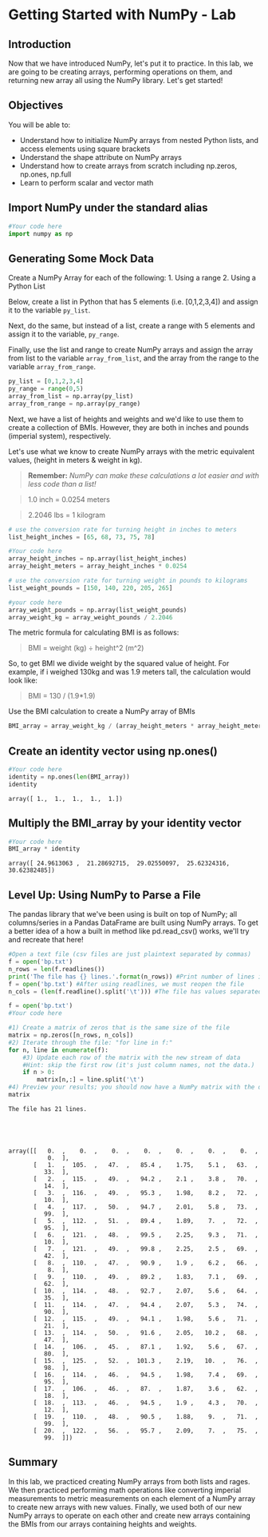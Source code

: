 
# Getting Started with NumPy - Lab

## Introduction

Now that we have introduced NumPy, let's put it to practice. In this lab, we are going to be creating arrays, performing operations on them, and returning new array all using the NumPy library. Let's get started!

## Objectives

You will be able to: 

* Understand how to initialize NumPy arrays from nested Python lists, and access elements using square brackets
* Understand the shape attribute on NumPy arrays
* Understand how to create arrays from scratch including np.zeros, np.ones, np.full
* Learn to perform scalar and vector math  

## Import NumPy under the standard alias


```python
#Your code here
import numpy as np
```

## Generating Some Mock Data

Create a NumPy Array for each of the following:
    1. Using a range
    2. Using a Python List
    
Below, create a list in Python that has 5 elements (i.e. [0,1,2,3,4]) and assign it to the variable `py_list`. 

Next, do the same, but instead of a list, create a range with 5 elements and assign it to the variable, `py_range`.

Finally, use the list and range to create NumPy arrays and assign the array from list to the variable `array_from_list`, and the array from the range to the variable `array_from_range`.


```python
py_list = [0,1,2,3,4]
py_range = range(0,5)
array_from_list = np.array(py_list)
array_from_range = np.array(py_range)
```

Next, we have a list of heights and weights and we'd like to use them to create a collection of BMIs. However, they are both in inches and pounds (imperial system), respectively. 

Let's use what we know to create NumPy arrays with the metric equivalent values, (height in meters & weight in kg).

> **Remember:** *NumPy can make these calculations a lot easier and with less code than a list!*

> 1.0 inch = 0.0254 meters

> 2.2046 lbs = 1 kilogram


```python
# use the conversion rate for turning height in inches to meters
list_height_inches = [65, 68, 73, 75, 78]

#Your code here
array_height_inches = np.array(list_height_inches)
array_height_meters = array_height_inches * 0.0254
```


```python
# use the conversion rate for turning weight in pounds to kilograms
list_weight_pounds = [150, 140, 220, 205, 265]

#your code here
array_weight_pounds = np.array(list_weight_pounds)
array_weight_kg = array_weight_pounds / 2.2046
```

The metric formula for calculating BMI is as follows:

> BMI = weight (kg) ÷ height^2 (m^2)

So, to get BMI we divide weight by the squared value of height. For example, if i weighed 130kg and was 1.9 meters tall, the calculation would look like:

> BMI = 130 / (1.9*1.9)

Use the BMI calculation to create a NumPy array of BMIs


```python
BMI_array = array_weight_kg / (array_height_meters * array_height_meters)
```

## Create an identity vector using np.ones()


```python
#Your code here
identity = np.ones(len(BMI_array))
identity
```




    array([ 1.,  1.,  1.,  1.,  1.])



## Multiply the BMI_array by your identity vector


```python
#Your code here
BMI_array * identity
```




    array([ 24.9613063 ,  21.28692715,  29.02550097,  25.62324316,  30.62382485])



## Level Up: Using NumPy to Parse a File
The pandas library that we've been using is built on top of NumPy; all columns/series in a Pandas DataFrame are built using NumPy arrays. To get a better idea of a how a built in method like pd.read_csv() works, we'll try and recreate that here!


```python
#Open a text file (csv files are just plaintext separated by commas)
f = open('bp.txt')
n_rows = len(f.readlines())
print('The file has {} lines.'.format(n_rows)) #Print number of lines in the file
f = open('bp.txt') #After using readlines, we must reopen the file
n_cols = (len(f.readline().split('\t'))) #The file has values separated by tabs; we read the first line and check it's length.

f = open('bp.txt')
#Your code here

#1) Create a matrix of zeros that is the same size of the file
matrix = np.zeros([n_rows, n_cols])
#2) Iterate through the file: "for line in f:"
for n, line in enumerate(f):
    #3) Update each row of the matrix with the new stream of data
    #Hint: skip the first row (it's just column names, not the data.)
    if n > 0:
        matrix[n,:] = line.split('\t')
#4) Preview your results; you should now have a NumPy matrix with the data from the file
matrix
```

    The file has 21 lines.
    




    array([[   0.  ,    0.  ,    0.  ,    0.  ,    0.  ,    0.  ,    0.  ,
               0.  ],
           [   1.  ,  105.  ,   47.  ,   85.4 ,    1.75,    5.1 ,   63.  ,
              33.  ],
           [   2.  ,  115.  ,   49.  ,   94.2 ,    2.1 ,    3.8 ,   70.  ,
              14.  ],
           [   3.  ,  116.  ,   49.  ,   95.3 ,    1.98,    8.2 ,   72.  ,
              10.  ],
           [   4.  ,  117.  ,   50.  ,   94.7 ,    2.01,    5.8 ,   73.  ,
              99.  ],
           [   5.  ,  112.  ,   51.  ,   89.4 ,    1.89,    7.  ,   72.  ,
              95.  ],
           [   6.  ,  121.  ,   48.  ,   99.5 ,    2.25,    9.3 ,   71.  ,
              10.  ],
           [   7.  ,  121.  ,   49.  ,   99.8 ,    2.25,    2.5 ,   69.  ,
              42.  ],
           [   8.  ,  110.  ,   47.  ,   90.9 ,    1.9 ,    6.2 ,   66.  ,
               8.  ],
           [   9.  ,  110.  ,   49.  ,   89.2 ,    1.83,    7.1 ,   69.  ,
              62.  ],
           [  10.  ,  114.  ,   48.  ,   92.7 ,    2.07,    5.6 ,   64.  ,
              35.  ],
           [  11.  ,  114.  ,   47.  ,   94.4 ,    2.07,    5.3 ,   74.  ,
              90.  ],
           [  12.  ,  115.  ,   49.  ,   94.1 ,    1.98,    5.6 ,   71.  ,
              21.  ],
           [  13.  ,  114.  ,   50.  ,   91.6 ,    2.05,   10.2 ,   68.  ,
              47.  ],
           [  14.  ,  106.  ,   45.  ,   87.1 ,    1.92,    5.6 ,   67.  ,
              80.  ],
           [  15.  ,  125.  ,   52.  ,  101.3 ,    2.19,   10.  ,   76.  ,
              98.  ],
           [  16.  ,  114.  ,   46.  ,   94.5 ,    1.98,    7.4 ,   69.  ,
              95.  ],
           [  17.  ,  106.  ,   46.  ,   87.  ,    1.87,    3.6 ,   62.  ,
              18.  ],
           [  18.  ,  113.  ,   46.  ,   94.5 ,    1.9 ,    4.3 ,   70.  ,
              12.  ],
           [  19.  ,  110.  ,   48.  ,   90.5 ,    1.88,    9.  ,   71.  ,
              99.  ],
           [  20.  ,  122.  ,   56.  ,   95.7 ,    2.09,    7.  ,   75.  ,
              99.  ]])



## Summary

In this lab, we practiced creating NumPy arrays from both lists and rages. We then practiced performing math operations like converting imperial measurements to metric measurements on each element of a NumPy array to create new arrays with new values. Finally, we used both of our new NumPy arrays to operate on each other and create new arrays containing the BMIs from our arrays containing heights and weights.
